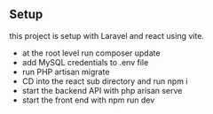 
## Setup

this project is setup with Laravel and react using vite.

- at the root level run composer update
- add MySQL credentials to .env file
- run PHP artisan migrate
- CD into the react sub directory and run npm i
- start the backend API with php arisan serve
- start the front end with npm run dev
